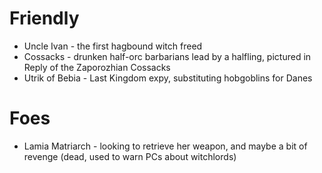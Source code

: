 # Friendly
- Uncle Ivan - the first hagbound witch freed
- Cossacks - drunken half-orc barbarians lead by a halfling, pictured in Reply of the Zaporozhian Cossacks
- Utrik of Bebia - Last Kingdom expy, substituting hobgoblins for Danes

# Foes
- Lamia Matriarch - looking to retrieve her weapon, and maybe a bit of revenge (dead, used to warn PCs about witchlords)
